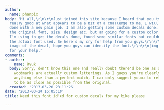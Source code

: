 ```yaml
---
author:
  name: phanpix
body: "Hi all,\r\n\r\nJust joined this site because I heard that you typophilesare
  really good at what appears to be a bit of a challenge to me. I will get my bike
  done with a new pain job. I am also getting some custom decals done. I want to keep
  the original font, size, design etc. but am going for a custom color. The printer
  I'm using to get the decals done, found some similar fonts but couldn't identify
  the actual font used. So here's my cry for help from you guys.\r\n\r\nHere's an
  image of the decal, hope you guys can identify the font.\r\n\r\n[img:sites/default/files/old-images/ZZRFairings_6410.jpg]\r\n\r\nThanks
  for your help."
comments:
- author:
    name: Ryuk
  body: Sorry, don't know this one and really doubt there'd be one as almost all motorcycle
    woodmarks are actually custom letterings. As I guess you're clearly not after
    anything else than a perfect match, I can only suggest youou to retrace it yourself
    to be as close as possible from the original.
  created: '2013-03-20 23:11:26'
date: '2013-03-20 16:05:19'
title: Need this font id'ed for custom decals for my bike please

---
```

